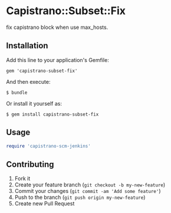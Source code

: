 # Capistrano::Subset::Fix

fix capistrano block when use max_hosts.

## Installation

Add this line to your application's Gemfile:

    gem 'capistrano-subset-fix'

And then execute:

    $ bundle

Or install it yourself as:

    $ gem install capistrano-subset-fix

## Usage

```ruby
require 'capistrano-scm-jenkins'
```

## Contributing

1. Fork it
2. Create your feature branch (`git checkout -b my-new-feature`)
3. Commit your changes (`git commit -am 'Add some feature'`)
4. Push to the branch (`git push origin my-new-feature`)
5. Create new Pull Request
